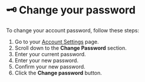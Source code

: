 # 🗝️ Change your password

To change your account password, follow these steps:

1. Go to your [Account Settings](https://mappedlove.com/app/settings) page.
2. Scroll down to the **Change Password** section.
3. Enter your current password.
4. Enter your new password.
5. Confirm your new password.
6. Click the **Change password** button.
